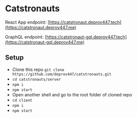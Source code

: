 # Catstronauts

React App endpoint: [https://catstronaut.deprov447.tech](https://catstronaut.deprov447.me)

GraphQL endpoint: [https://catstronaut-gql.deprov447.tech](https://catstronaut-gql.deprov447.me)

## Setup

- Clone this repo `git clone https://github.com/deprov447/catstronauts.git`
- `cd catstronauts/server`
- `npm i`
- `npm start`
- Open another shell and go to the root folder of cloned repo
- `cd client`
- `npm i`
- `npm start`
